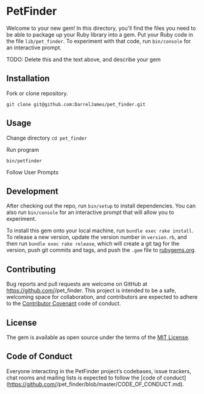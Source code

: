 # PetFinder

Welcome to your new gem! In this directory, you'll find the files you need to be able to package up your Ruby library into a gem. Put your Ruby code in the file `lib/pet_finder`. To experiment with that code, run `bin/console` for an interactive prompt.

TODO: Delete this and the text above, and describe your gem

## Installation

Fork or clone repository.

`git clone git@github.com:DarrelJames/pet_finder.git`

## Usage

Change directory
`cd pet_finder`

Run program

`bin/petfinder`

Follow User Prompts

## Development

After checking out the repo, run `bin/setup` to install dependencies. You can also run `bin/console` for an interactive prompt that will allow you to experiment.

To install this gem onto your local machine, run `bundle exec rake install`. To release a new version, update the version number in `version.rb`, and then run `bundle exec rake release`, which will create a git tag for the version, push git commits and tags, and push the `.gem` file to [rubygems.org](https://rubygems.org).

## Contributing

Bug reports and pull requests are welcome on GitHub at https://github.com/<github username>/pet_finder. This project is intended to be a safe, welcoming space for collaboration, and contributors are expected to adhere to the [Contributor Covenant](http://contributor-covenant.org) code of conduct.

## License

The gem is available as open source under the terms of the [MIT License](https://opensource.org/licenses/MIT).

## Code of Conduct

Everyone interacting in the PetFinder project’s codebases, issue trackers, chat rooms and mailing lists is expected to follow the [code of conduct](https://github.com/<github username>/pet_finder/blob/master/CODE_OF_CONDUCT.md).
